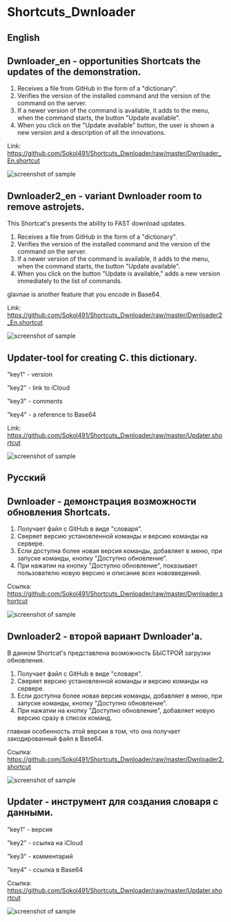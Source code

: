 ﻿# Shortcuts_Dwnloader
## English
## Dwnloader_en - opportunities Shortcats the updates of the demonstration.
1) Receives a file from GitHub in the form of a "dictionary".
2) Verifies the version of the installed command and the version of the command on the server.
3) If a newer version of the command is available, it adds to the menu, when the command starts, the button "Update available".
4) When you click on the "Update available" button, the user is shown a new version and a description of all the innovations.

Link: https://github.com/Sokol491/Shortcuts_Dwnloader/raw/master/Dwnloader_En.shortcut

![screenshot of sample](https://github.com/Sokol491/Shortcuts_Dwnloader/blob/master/IMG_3442.gif)

## Dwnloader2_en - variant Dwnloader room to remove astrojets. 
This Shortcat's presents the ability to FAST download updates.

1) Receives a file from GitHub in the form of a "dictionary".
2) Verifies the version of the installed command and the version of the command on the server.
3) If a newer version of the command is available, it adds to the menu, when the command starts, the button "Update available".
4) When you click on the button "Update is available," adds a new version immediately to the list of commands.

glavnae is another feature that you encode in Base64.


Link: https://github.com/Sokol491/Shortcuts_Dwnloader/raw/master/Dwnloader2_En.shortcut

![screenshot of sample](https://github.com/Sokol491/Shortcuts_Dwnloader/blob/master/IMG_3454.gif)

## Updater-tool for creating C. this dictionary. 

"key1" - version

"key2" - link to iCloud

"key3" - comments

"key4" - a reference to Base64

Link: https://github.com/Sokol491/Shortcuts_Dwnloader/raw/master/Updater.shortcut

![screenshot of sample](https://github.com/Sokol491/Shortcuts_Dwnloader/blob/master/IMG_3456.gif)

## Русский
## Dwnloader - демонстрация возможности обновления Shortcats.
1) Получает файл с GitHub в виде "словаря".
2) Сверяет версию установленной команды и версию команды на сервере.
3) Если доступна более новая версия команды, добавляет в меню, при запуске команды, кнопку "Доступно обновление".
4) При нажатии на кнопку "Доступно обновление", показывает пользователю новую версию и описание всех нововведений.

Ссылка: https://github.com/Sokol491/Shortcuts_Dwnloader/raw/master/Dwnloader.shortcut

![screenshot of sample](https://github.com/Sokol491/Shortcuts_Dwnloader/blob/master/IMG_3442.gif)

## Dwnloader2 - второй вариант Dwnloader'a. 
В данном Shortcat's представлена возможность БЫСТРОЙ загрузки обновления.
1) Получает файл с GitHub в виде "словаря".
2) Сверяет версию установленной команды и версию команды на сервере.
3) Если доступна более новая версия команды, добавляет в меню, при запуске команды, кнопку "Доступно обновление".
4) При нажатии на кнопку "Доступно обновление", добавляет новую версию сразу в список команд.

главная особенность этой версии в том, что она получает закодированный файл в Base64. 

Ссылка: https://github.com/Sokol491/Shortcuts_Dwnloader/raw/master/Dwnloader2.shortcut

![screenshot of sample](https://github.com/Sokol491/Shortcuts_Dwnloader/blob/master/IMG_3454.gif)

## Updater - инструмент для создания словаря с данными. 
 
"key1" - версия

"key2" - ссылка на iCloud

"key3" - комментарий

"key4" - ссылка в Base64

Ссылка: https://github.com/Sokol491/Shortcuts_Dwnloader/raw/master/Updater.shortcut

![screenshot of sample](https://github.com/Sokol491/Shortcuts_Dwnloader/blob/master/IMG_3456.gif)

